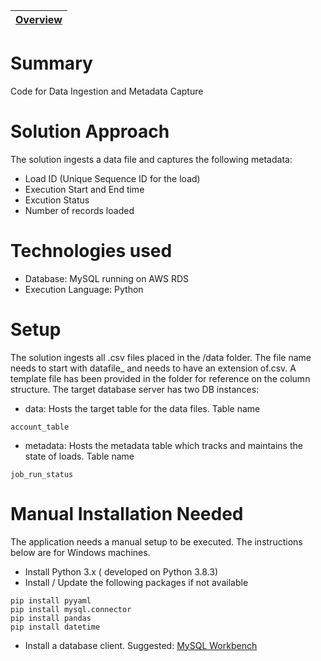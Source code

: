 | [Overview](/README.md) 
|----|

# Summary
Code for Data Ingestion and Metadata Capture

# Solution Approach
The solution ingests a data file and captures the following metadata:
- Load ID (Unique Sequence ID for the load)
- Execution Start and End time
- Excution Status
- Number of records loaded

# Technologies used
- Database: MySQL running on AWS RDS
- Execution Language: Python

# Setup
The solution ingests all .csv files placed in the /data folder. The file name needs to start with datafile_ and needs to have an extension of.csv. A template file has been provided in the folder for reference on the column structure.
The target database server has two DB instances:
- data: Hosts the target table for the data files. Table name
```
account_table
```
- metadata: Hosts the metadata table which tracks and maintains the state of loads. Table name
```
job_run_status
```


# Manual Installation Needed

The application needs a manual setup to be executed. The instructions below are for Windows machines.

- Install Python 3.x ( developed on Python 3.8.3)
- Install / Update the following packages if not available

```
pip install pyyaml
pip install mysql.connector
pip install pandas
pip install datetime
```
- Install a database client. Suggested: [MySQL Workbench](https://dev.mysql.com/downloads/workbench/)

